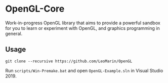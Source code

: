 # OpenGL-Core
Work-in-progress OpenGL library that aims to provide a powerful sandbox for you to learn or experiment with OpenGL, and graphics programming in general.

## Usage

```
git clone --recursive https://github.com/LeoMarin/OpenGL
```

Run `scripts/Win-Premake.bat` and open `OpenGL-Example.sln` in Visual Studio 2019.

